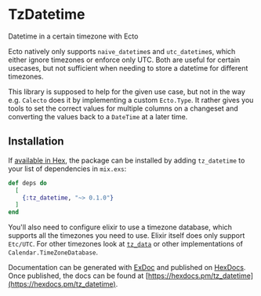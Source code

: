 # TzDatetime

Datetime in a certain timezone with Ecto

Ecto natively only supports `naive_datetime`s and `utc_datetime`s, which either
ignore timezones or enforce only UTC. Both are useful for certain usecases, but
not sufficient when needing to store a datetime for different timezones.

This library is supposed to help for the given use case, but not in the way e.g.
`Calecto` does it by implementing a custom `Ecto.Type`. It rather gives you tools
to set the correct values for multiple columns on a changeset and converting the
values back to a `DateTime` at a later time.

## Installation

If [available in Hex](https://hex.pm/docs/publish), the package can be installed
by adding `tz_datetime` to your list of dependencies in `mix.exs`:

```elixir
def deps do
  [
    {:tz_datetime, "~> 0.1.0"}
  ]
end
```

You'll also need to configure elixir to use a timezone database, which supports
all the timezones you need to use. Elixir itself does only support `Etc/UTC`. For
other timezones look at [`tz_data`](https://hex.pm/packages/tzdata) or other
implementations of `Calendar.TimeZoneDatabase`.

Documentation can be generated with [ExDoc](https://github.com/elixir-lang/ex_doc)
and published on [HexDocs](https://hexdocs.pm). Once published, the docs can
be found at [https://hexdocs.pm/tz_datetime](https://hexdocs.pm/tz_datetime).

